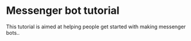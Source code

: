 # Messenger bot tutorial

This tutorial is aimed at helping people get started with making messenger bots..

